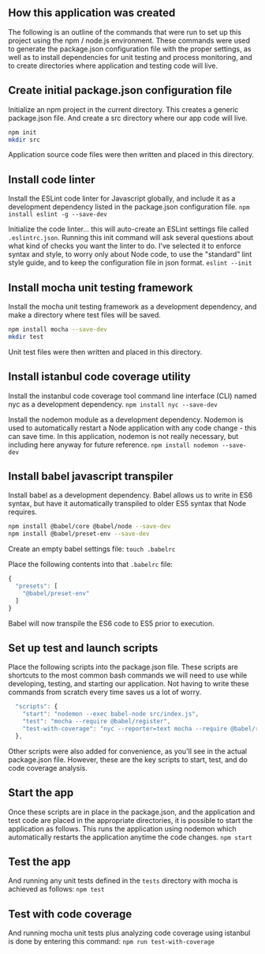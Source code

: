 ## How this application was created
The following is an outline of the commands that were run to set up this project using the npm / node.js environment.  These commands were used to generate the package.json configuration file with the proper settings, as well as to install dependencies for unit testing and process monitoring, and to create directories where application and testing code will live.

## Create initial package.json configuration file
Initialize an npm project in the current directory.  This creates a generic package.json file.  And create a src directory where our app code will live.
```bash
npm init
mkdir src
```
Application source code files were then written and placed in this directory.

## Install code linter
Install the ESLint code linter for Javascript globally, and include it as a development dependency listed in the package.json configuration file.
```npm install eslint -g --save-dev```

Initialize the code linter... this will auto-create an ESLint settings file called `.eslintrc.json`.  Running this init command will ask several questions about what kind of checks you want the linter to do.  I've selected it to enforce syntax and style, to worry only about Node code, to use the "standard" lint style guide, and to keep the configuration file in json format.
```eslint --init```

## Install mocha unit testing framework
Install the mocha unit testing framework as a development dependency, and make a directory where test files will be saved.
```bash
npm install mocha --save-dev
mkdir test
```

Unit test files were then written and placed in this directory.

## Install istanbul code coverage utility
Install the instanbul code coverage tool command line interface (CLI) named nyc as a development dependency.
```npm install nyc --save-dev```

Install the nodemon module as a development dependency.  Nodemon is used to automatically restart a Node application with any code change - this can save time.  In this application, nodemon is not really necessary, but including here anyway for future reference.
`npm install nodemon --save-dev`

## Install babel javascript transpiler
Install babel as a development dependency.  Babel allows us to write in ES6 syntax, but have it automatically transpiled to older ES5 syntax that Node requires.
```bash
npm install @babel/core @babel/node --save-dev
npm install @babel/preset-env --save-dev
```

Create an empty babel settings file:
`touch .babelrc`

Place the following contents into that `.babelrc` file:
```javascript
{
  "presets": [
    "@babel/preset-env"
  ]
}
```

Babel will now transpile the ES6 code to ES5 prior to execution.

## Set up test and launch scripts
Place the following scripts into the package.json file. These scripts are shortcuts to the most common bash commands we will need to use while developing, testing, and starting our application.  Not having to write these commands from scratch every time saves us a lot of worry.
```javascript
  "scripts": {
    "start": "nodemon --exec babel-node src/index.js",
    "test": "mocha --require @babel/register",
    "test-with-coverage": "nyc --reporter=text mocha --require @babel/register"
  },
```

Other scripts were also added for convenience, as you'll see in the actual package.json file.  However, these are the key scripts to start, test, and do code coverage analysis.

## Start the app
Once these scripts are in place in the package.json, and the application and test code are placed in the appropriate directories, it is possible to start the application as follows.  This runs the application using nodemon which automatically restarts the application anytime the code changes.
```npm start```

## Test the app
And running any unit tests defined in the `tests` directory with mocha is achieved as follows:
```npm test```

## Test with code coverage
And running mocha unit tests plus analyzing code coverage using istanbul is done by entering this command:
```npm run test-with-coverage```

